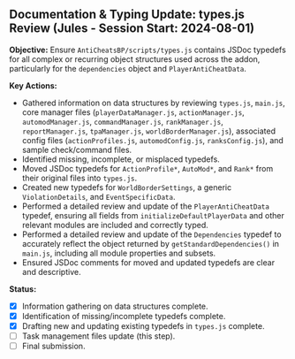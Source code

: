 ## Documentation & Typing Update: types.js Review (Jules - Session Start: 2024-08-01)

**Objective:** Ensure `AntiCheatsBP/scripts/types.js` contains JSDoc typedefs for all complex or recurring object structures used across the addon, particularly for the `dependencies` object and `PlayerAntiCheatData`.

**Key Actions:**
*   Gathered information on data structures by reviewing `types.js`, `main.js`, core manager files (`playerDataManager.js`, `actionManager.js`, `automodManager.js`, `commandManager.js`, `rankManager.js`, `reportManager.js`, `tpaManager.js`, `worldBorderManager.js`), associated config files (`actionProfiles.js`, `automodConfig.js`, `ranksConfig.js`), and sample check/command files.
*   Identified missing, incomplete, or misplaced typedefs.
*   Moved JSDoc typedefs for `ActionProfile*`, `AutoMod*`, and `Rank*` from their original files into `types.js`.
*   Created new typedefs for `WorldBorderSettings`, a generic `ViolationDetails`, and `EventSpecificData`.
*   Performed a detailed review and update of the `PlayerAntiCheatData` typedef, ensuring all fields from `initializeDefaultPlayerData` and other relevant modules are included and correctly typed.
*   Performed a detailed review and update of the `Dependencies` typedef to accurately reflect the object returned by `getStandardDependencies()` in `main.js`, including all module properties and subsets.
*   Ensured JSDoc comments for moved and updated typedefs are clear and descriptive.

**Status:**
*   [x] Information gathering on data structures complete.
*   [x] Identification of missing/incomplete typedefs complete.
*   [x] Drafting new and updating existing typedefs in `types.js` complete.
*   [ ] Task management files update (this step).
*   [ ] Final submission.

